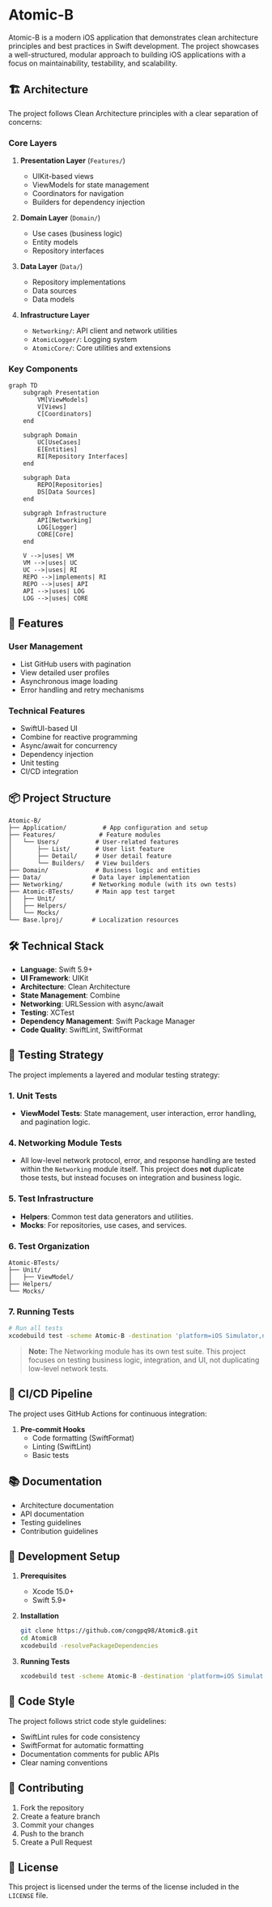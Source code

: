 # Atomic-B

Atomic-B is a modern iOS application that demonstrates clean architecture principles and best practices in Swift development. The project showcases a well-structured, modular approach to building iOS applications with a focus on maintainability, testability, and scalability.

## 🏗 Architecture

The project follows Clean Architecture principles with a clear separation of concerns:

### Core Layers

1. **Presentation Layer** (`Features/`)
   - UIKit-based views
   - ViewModels for state management
   - Coordinators for navigation
   - Builders for dependency injection

2. **Domain Layer** (`Domain/`)
   - Use cases (business logic)
   - Entity models
   - Repository interfaces

3. **Data Layer** (`Data/`)
   - Repository implementations
   - Data sources
   - Data models

4. **Infrastructure Layer**
   - `Networking/`: API client and network utilities
   - `AtomicLogger/`: Logging system
   - `AtomicCore/`: Core utilities and extensions

### Key Components

```mermaid
graph TD
    subgraph Presentation
        VM[ViewModels]
        V[Views]
        C[Coordinators]
    end
    
    subgraph Domain
        UC[UseCases]
        E[Entities]
        RI[Repository Interfaces]
    end
    
    subgraph Data
        REPO[Repositories]
        DS[Data Sources]
    end
    
    subgraph Infrastructure
        API[Networking]
        LOG[Logger]
        CORE[Core]
    end
    
    V -->|uses| VM
    VM -->|uses| UC
    UC -->|uses| RI
    REPO -->|implements| RI
    REPO -->|uses| API
    API -->|uses| LOG
    LOG -->|uses| CORE
```

## 🚀 Features

### User Management
- List GitHub users with pagination
- View detailed user profiles
- Asynchronous image loading
- Error handling and retry mechanisms

### Technical Features
- SwiftUI-based UI
- Combine for reactive programming
- Async/await for concurrency
- Dependency injection
- Unit testing
- CI/CD integration

## 📦 Project Structure

```
Atomic-B/
├── Application/          # App configuration and setup
├── Features/            # Feature modules
│   └── Users/          # User-related features
│       ├── List/       # User list feature
│       ├── Detail/     # User detail feature
│       └── Builders/   # View builders
├── Domain/             # Business logic and entities
├── Data/              # Data layer implementation
├── Networking/        # Networking module (with its own tests)
├── Atomic-BTests/      # Main app test target
│   ├── Unit/
│   ├── Helpers/
│   └── Mocks/
└── Base.lproj/        # Localization resources
```

## 🛠 Technical Stack

- **Language**: Swift 5.9+
- **UI Framework**: UIKit
- **Architecture**: Clean Architecture
- **State Management**: Combine
- **Networking**: URLSession with async/await
- **Testing**: XCTest
- **Dependency Management**: Swift Package Manager
- **Code Quality**: SwiftLint, SwiftFormat

## 🧪 Testing Strategy

The project implements a layered and modular testing strategy:

### 1. Unit Tests
- **ViewModel Tests**: State management, user interaction, error handling, and pagination logic.

### 4. Networking Module Tests
- All low-level network protocol, error, and response handling are tested within the `Networking` module itself. This project does **not** duplicate those tests, but instead focuses on integration and business logic.

### 5. Test Infrastructure
- **Helpers**: Common test data generators and utilities.
- **Mocks**: For repositories, use cases, and services.

### 6. Test Organization

```
Atomic-BTests/
├── Unit/
│   ├── ViewModel/
├── Helpers/
└── Mocks/
```

### 7. Running Tests

```bash
# Run all tests
xcodebuild test -scheme Atomic-B -destination 'platform=iOS Simulator,name=iPhone 16 Pro,OS=18.5'
```

> **Note:** The Networking module has its own test suite. This project focuses on testing business logic, integration, and UI, not duplicating low-level network tests.

## 🔄 CI/CD Pipeline

The project uses GitHub Actions for continuous integration:

1. **Pre-commit Hooks**
   - Code formatting (SwiftFormat)
   - Linting (SwiftLint)
   - Basic tests

## 📚 Documentation

- Architecture documentation
- API documentation
- Testing guidelines
- Contribution guidelines

## 🔧 Development Setup

1. **Prerequisites**
   - Xcode 15.0+
   - Swift 5.9+

2. **Installation**
   ```bash
   git clone https://github.com/congpq98/AtomicB.git
   cd AtomicB
   xcodebuild -resolvePackageDependencies
   ```

3. **Running Tests**
   ```bash
   xcodebuild test -scheme Atomic-B -destination 'platform=iOS Simulator,name=iPhone 16 Pro,OS=18.5'
   ```

## 📝 Code Style

The project follows strict code style guidelines:

- SwiftLint rules for code consistency
- SwiftFormat for automatic formatting
- Documentation comments for public APIs
- Clear naming conventions

## 🤝 Contributing

1. Fork the repository
2. Create a feature branch
3. Commit your changes
4. Push to the branch
5. Create a Pull Request

## 📄 License

This project is licensed under the terms of the license included in the `LICENSE` file.
